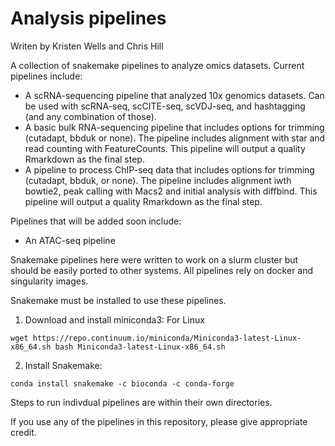 # Analysis pipelines
Writen by Kristen Wells and Chris Hill

A collection of snakemake pipelines to analyze omics datasets. Current pipelines include:

* A scRNA-sequencing pipeline that analyzed 10x genomics datasets. Can be used with scRNA-seq, scCITE-seq, scVDJ-seq, and hashtagging (and any combination of those).
* A basic bulk RNA-sequencing pipeline that includes options for trimming (cutadapt, bbduk or none). The pipeline includes alignment with star and read counting with FeatureCounts. This pipeline will output a quality Rmarkdown as the final step.
* A pipeline to process ChIP-seq data that includes options for trimming (cutadapt, bbduk, or none). The pipeline includes alignment iwth bowtie2, peak calling with Macs2 and initial analysis with diffbind. This pipeline will output a quality Rmarkdown as the final step.

Pipelines that will be added soon include:
* An ATAC-seq pipeline

Snakemake pipelines here were written to work on a slurm cluster but should be easily ported to other systems. All pipelines rely on docker and singularity images.

Snakemake must be installed to use these pipelines.

1. Download and install miniconda3: For Linux
```{bash}
wget https://repo.continuum.io/miniconda/Miniconda3-latest-Linux-x86_64.sh bash Miniconda3-latest-Linux-x86_64.sh
```
2. Install Snakemake:
```{bash}
conda install snakemake -c bioconda -c conda-forge
```

Steps to run indivdual pipelines are within their own directories.

If you use any of the pipelines in this repository, please give appropriate credit.
